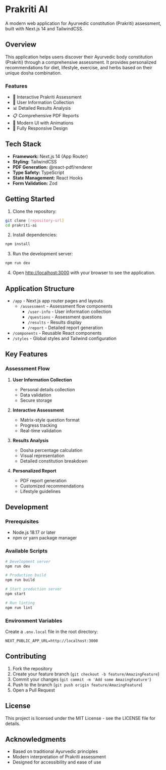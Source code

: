 # Prakriti AI

A modern web application for Ayurvedic constitution (Prakriti) assessment, built with Next.js 14 and TailwindCSS.

## Overview

This application helps users discover their Ayurvedic body constitution (Prakriti) through a comprehensive assessment. It provides personalized recommendations for diet, lifestyle, exercise, and herbs based on their unique dosha combination.

### Features

- 🎯 Interactive Prakriti Assessment
- 👤 User Information Collection
- 📊 Detailed Results Analysis
- 📋 Comprehensive PDF Reports
- 💫 Modern UI with Animations
- 📱 Fully Responsive Design

## Tech Stack

- **Framework:** Next.js 14 (App Router)
- **Styling:** TailwindCSS
- **PDF Generation:** @react-pdf/renderer
- **Type Safety:** TypeScript
- **State Management:** React Hooks
- **Form Validation:** Zod

## Getting Started

1. Clone the repository:
```bash
git clone [repository-url]
cd prakriti-ai
```

2. Install dependencies:
```bash
npm install
```

3. Run the development server:
```bash
npm run dev
```

4. Open [http://localhost:3000](http://localhost:3000) with your browser to see the application.

## Application Structure

- `/app` - Next.js app router pages and layouts
  - `/assessment` - Assessment flow components
    - `/user-info` - User information collection
    - `/questions` - Assessment questions
    - `/results` - Results display
    - `/report` - Detailed report generation
- `/components` - Reusable React components
- `/styles` - Global styles and Tailwind configuration

## Key Features

### Assessment Flow
1. **User Information Collection**
   - Personal details collection
   - Data validation
   - Secure storage

2. **Interactive Assessment**
   - Matrix-style question format
   - Progress tracking
   - Real-time validation

3. **Results Analysis**
   - Dosha percentage calculation
   - Visual representation
   - Detailed constitution breakdown

4. **Personalized Report**
   - PDF report generation
   - Customized recommendations
   - Lifestyle guidelines

## Development

### Prerequisites
- Node.js 18.17 or later
- npm or yarn package manager

### Available Scripts

```bash
# Development server
npm run dev

# Production build
npm run build

# Start production server
npm start

# Run linting
npm run lint
```

### Environment Variables

Create a `.env.local` file in the root directory:
```env
NEXT_PUBLIC_APP_URL=http://localhost:3000
```

## Contributing

1. Fork the repository
2. Create your feature branch (`git checkout -b feature/AmazingFeature`)
3. Commit your changes (`git commit -m 'Add some AmazingFeature'`)
4. Push to the branch (`git push origin feature/AmazingFeature`)
5. Open a Pull Request

## License

This project is licensed under the MIT License - see the LICENSE file for details.

## Acknowledgments

- Based on traditional Ayurvedic principles
- Modern interpretation of Prakriti assessment
- Designed for accessibility and ease of use
